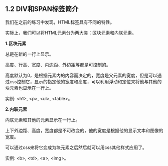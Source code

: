 ## 1.2 DIV和SPAN标签简介

我们在之前的练习中发现，HTML标签具有不同的特性。

实际上，我们可以将HTML元素分为两大类：区块元素和内联元素。

**1.区块元素**

总是在新的一行上显示。

高度、行高、宽度、内边距、外边距等都是可控制的。

高度默认为0，是根据元素内的内容而决定的，宽度是父元素的宽度，但是可以通过css控制它，显示的指定他的宽度和高度，可以利用浮动和定位来将他与其他的块元素也显示在一行上。

实例: &lt;h1&gt;, &lt;p&gt;, &lt;ul&gt;, &lt;table&gt;。

**2.内联元素**

内联元素和其他的元素显示在一行上。

上下外边距、高度，宽度都是不可改变的，他的宽度是根据他的显示文本和图像的宽度。

可以通过css来将它变成为块元素之后然后就可以用css其他样式应用了。

实例: &lt;b&gt;, &lt;td&gt;, &lt;a&gt;, &lt;img&gt;。





